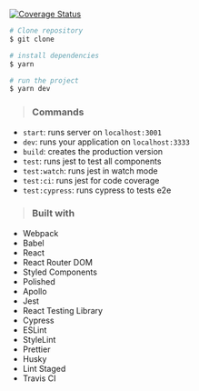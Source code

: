 [![Coverage Status](https://coveralls.io/repos/github/MatthausZillig/empresas_web/badge.svg?branch=master)](https://coveralls.io/github/MatthausZillig/empresas_web?branch=master)

```sh
# Clone repository
$ git clone 

# install dependencies
$ yarn 

# run the project
$ yarn dev
```

> ### Commands

- `start`: runs server on `localhost:3001`
- `dev`: runs your application on `localhost:3333`
- `build`: creates the production version
- `test`: runs jest to test all components
- `test:watch`: runs jest in watch mode
- `test:ci`: runs jest for code coverage
- `test:cypress`: runs cypress to tests e2e

> ### Built with

- Webpack
- Babel
- React
- React Router DOM
- Styled Components
- Polished
- Apollo
- Jest
- React Testing Library
- Cypress
- ESLint
- StyleLint
- Prettier
- Husky
- Lint Staged
- Travis CI
